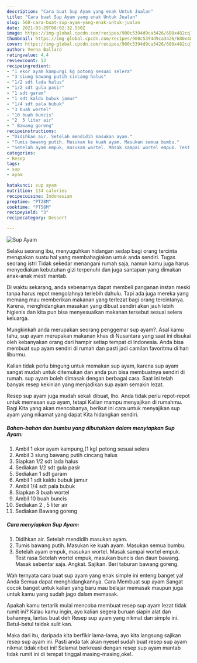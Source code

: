 ```yaml
---
description: "Cara buat Sup Ayam yang enak Untuk Jualan"
title: "Cara buat Sup Ayam yang enak Untuk Jualan"
slug: 560-cara-buat-sup-ayam-yang-enak-untuk-jualan
date: 2021-03-29T08:02:32.550Z
image: https://img-global.cpcdn.com/recipes/900c5394d9ca3426/680x482cq70/sup-ayam-foto-resep-utama.jpg
thumbnail: https://img-global.cpcdn.com/recipes/900c5394d9ca3426/680x482cq70/sup-ayam-foto-resep-utama.jpg
cover: https://img-global.cpcdn.com/recipes/900c5394d9ca3426/680x482cq70/sup-ayam-foto-resep-utama.jpg
author: Verna Ballard
ratingvalue: 4.4
reviewcount: 13
recipeingredient:
- "1 ekor ayam kampung1 kg potong sesuai selera"
- "3 siung bawang putih cincang halus"
- "1/2 sdt lada halus"
- "1/2 sdt gula pasir"
- "1 sdt garam"
- "1 sdt kaldu bubuk jamur"
- "1/4 sdt pala bubuk"
- "3 buah wortel"
- "10 buah buncis"
- "2  5 liter air"
- " Bawang goreng"
recipeinstructions:
- "Didihkan air. Setelah mendidih masukan ayam."
- "Tumis bawang putih. Masukan ke kuah ayam. Masukan semua bumbu."
- "Setelah ayam empuk, masukan wortel. Masak sampai wortel empuk. Test rasa Setelah wortel empuk, masukan buncis dan daun bawang. Masak sebentar saja. Angkat. Sajikan. Beri taburan bawang goreng."
categories:
- Resep
tags:
- sup
- ayam

katakunci: sup ayam 
nutrition: 134 calories
recipecuisine: Indonesian
preptime: "PT28M"
cooktime: "PT58M"
recipeyield: "3"
recipecategory: Dessert

---
```



![Sup Ayam](https://img-global.cpcdn.com/recipes/900c5394d9ca3426/680x482cq70/sup-ayam-foto-resep-utama.jpg)

Selaku seorang ibu, menyuguhkan hidangan sedap bagi orang tercinta merupakan suatu hal yang membahagiakan untuk anda sendiri. Tugas seorang istri Tidak sekedar menangani rumah saja, namun kamu juga harus menyediakan kebutuhan gizi terpenuhi dan juga santapan yang dimakan anak-anak mesti mantab.

Di waktu  sekarang, anda sebenarnya dapat membeli panganan instan meski tanpa harus repot mengolahnya terlebih dahulu. Tapi ada juga mereka yang memang mau memberikan makanan yang terlezat bagi orang tercintanya. Karena, menghidangkan masakan yang dibuat sendiri akan jauh lebih higienis dan kita pun bisa menyesuaikan makanan tersebut sesuai selera keluarga. 



Mungkinkah anda merupakan seorang penggemar sup ayam?. Asal kamu tahu, sup ayam merupakan makanan khas di Nusantara yang saat ini disukai oleh kebanyakan orang dari hampir setiap tempat di Indonesia. Anda bisa membuat sup ayam sendiri di rumah dan pasti jadi camilan favoritmu di hari liburmu.

Kalian tidak perlu bingung untuk memakan sup ayam, karena sup ayam sangat mudah untuk ditemukan dan anda pun bisa membuatnya sendiri di rumah. sup ayam boleh dimasak dengan berbagai cara. Saat ini telah banyak resep kekinian yang menjadikan sup ayam semakin lezat.

Resep sup ayam juga mudah sekali dibuat, lho. Anda tidak perlu repot-repot untuk memesan sup ayam, tetapi Kalian mampu menyajikan di rumahmu. Bagi Kita yang akan mencobanya, berikut ini cara untuk menyajikan sup ayam yang nikamat yang dapat Kita hidangkan sendiri.

<!--inarticleads1-->

##### Bahan-bahan dan bumbu yang dibutuhkan dalam menyiapkan Sup Ayam:

1. Ambil 1 ekor ayam kampung,(1 kg) potong sesuai selera
1. Ambil 3 siung bawang putih cincang halus
1. Siapkan 1/2 sdt lada halus
1. Sediakan 1/2 sdt gula pasir
1. Sediakan 1 sdt garam
1. Ambil 1 sdt kaldu bubuk jamur
1. Ambil 1/4 sdt pala bubuk
1. Siapkan 3 buah wortel
1. Ambil 10 buah buncis
1. Sediakan 2 , 5 liter air
1. Sediakan  Bawang goreng




<!--inarticleads2-->

##### Cara menyiapkan Sup Ayam:

1. Didihkan air. Setelah mendidih masukan ayam.
1. Tumis bawang putih. Masukan ke kuah ayam. Masukan semua bumbu.
1. Setelah ayam empuk, masukan wortel. Masak sampai wortel empuk. Test rasa Setelah wortel empuk, masukan buncis dan daun bawang. Masak sebentar saja. Angkat. Sajikan. Beri taburan bawang goreng.




Wah ternyata cara buat sup ayam yang enak simple ini enteng banget ya! Anda Semua dapat menghidangkannya. Cara Membuat sup ayam Sangat cocok banget untuk kalian yang baru mau belajar memasak maupun juga untuk kamu yang sudah jago dalam memasak.

Apakah kamu tertarik mulai mencoba membuat resep sup ayam lezat tidak rumit ini? Kalau kamu ingin, ayo kalian segera buruan siapin alat dan bahannya, lantas buat deh Resep sup ayam yang nikmat dan simple ini. Betul-betul taidak sulit kan. 

Maka dari itu, daripada kita berfikir lama-lama, ayo kita langsung sajikan resep sup ayam ini. Pasti anda tak akan nyesel sudah buat resep sup ayam nikmat tidak ribet ini! Selamat berkreasi dengan resep sup ayam mantab tidak rumit ini di tempat tinggal masing-masing,oke!.

